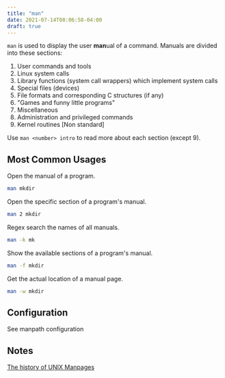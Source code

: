 ```yaml
---
title: "man"
date: 2021-07-14T08:06:58-04:00
draft: true
---
```


`man` is used to display the user **man**ual of a command. Manuals are divided into
these sections:

1. User commands and tools
2. Linux system calls
3. Library functions (system call wrappers) which implement system calls
4. Special files (devices)
5. File formats and corresponding C structures (if any)
6. "Games and funny little programs"
7. Miscellaneous
8. Administration and privileged commands
9. Kernel routines [Non standard]

Use `man <number> intro` to read more about each section (except 9).

## Most Common Usages

Open the manual of a program.

```sh
man mkdir 
```

Open the specific section of a program's manual.

```sh
man 2 mkdir
```

Regex search the names of all manuals.

```sh
man -k mk
```

Show the available sections of a program's manual.

```sh
man -f mkdir
```

Get the actual location of a manual page.

```sh
man -w mkdir
```

## Configuration

See manpath configuration

## Notes

[The history of UNIX Manpages](https://manpages.bsd.lv/history.html)
